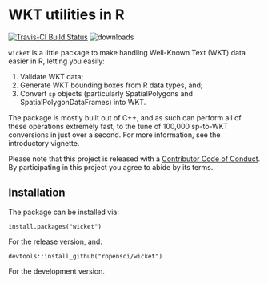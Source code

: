 # WKT utilities in R
[![Travis-CI Build Status](https://travis-ci.org/ropensci/wicket.svg?branch=master)](https://travis-ci.org/ropensci/wicket) ![downloads](http://cranlogs.r-pkg.org/badges/grand-total/wicket)

`wicket` is a little package to make handling Well-Known Text (WKT) data easier in R, letting you easily:

1. Validate WKT data;
2. Generate WKT bounding boxes from R data types, and;
3. Convert `sp` objects (particularly SpatialPolygons and SpatialPolygonDataFrames) into WKT.

The package is mostly built out of C++, and as such can perform all of these operations extremely fast, to
the tune of 100,000 sp-to-WKT conversions in just over a second. For more information, see the introductory vignette.

Please note that this project is released with a [Contributor Code of Conduct](https://github.com/Ironholds/wicket/blob/master/CONDUCT.md). By participating in this project you agree to abide by its terms.

## Installation

The package can be installed via:

```
install.packages("wicket")
```

For the release version, and:

```
devtools::install_github("ropensci/wicket")
```

For the development version.
